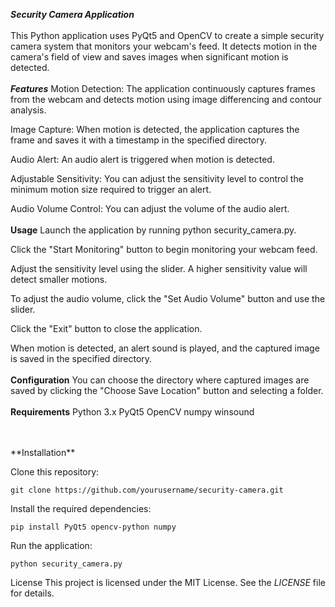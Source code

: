 ***Security Camera Application***
<br/>
<br/>
This Python application uses PyQt5 and OpenCV to create a simple security camera system that monitors your webcam's feed. It detects motion in the camera's field of view and saves images when significant motion is detected.
<br/>
<br/>
***Features***
Motion Detection: The application continuously captures frames from the webcam and detects motion using image differencing and contour analysis.

Image Capture: When motion is detected, the application captures the frame and saves it with a timestamp in the specified directory.

Audio Alert: An audio alert is triggered when motion is detected.

Adjustable Sensitivity: You can adjust the sensitivity level to control the minimum motion size required to trigger an alert.

Audio Volume Control: You can adjust the volume of the audio alert.
<br/>
<br/>
**Usage**
Launch the application by running python security_camera.py.

Click the "Start Monitoring" button to begin monitoring your webcam feed.

Adjust the sensitivity level using the slider. A higher sensitivity value will detect smaller motions.

To adjust the audio volume, click the "Set Audio Volume" button and use the slider.

Click the "Exit" button to close the application.

When motion is detected, an alert sound is played, and the captured image is saved in the specified directory.
<br/>
<br/>
**Configuration**
You can choose the directory where captured images are saved by clicking the "Choose Save Location" button and selecting a folder.
<br/>
<br/>
**Requirements**
Python 3.x
PyQt5
OpenCV
numpy
winsound

<br/>
<br/>
**Installation**

Clone this repository:

`git clone https://github.com/yourusername/security-camera.git`

Install the required dependencies:


`pip install PyQt5 opencv-python numpy`

Run the application:

`python security_camera.py`


License
This project is licensed under the MIT License. See the _LICENSE_ file for details.
